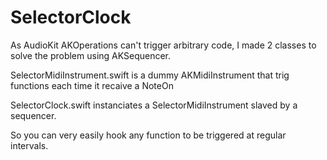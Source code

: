 # SelectorClock
As AudioKit AKOperations can't trigger arbitrary code, I made 2 classes to solve the problem using AKSequencer.


SelectorMidiInstrument.swift is a dummy AKMidiInstrument that trig functions each time it recaive a NoteOn

SelectorClock.swift instanciates a SelectorMidiInstrument slaved by a sequencer.

So you can very easily hook any function to be triggered at regular intervals.


